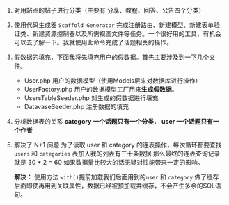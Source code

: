 1. 对用站点的帖子进行分类（主要有 分享、教程、回答、公告四个分类）

2. 使用代码生成器 `Scaffold Generator` 完成注册路由、新建模型、新建表单验证类、新建资源控制器以及所需视图文件等任务。一个很好用的工具，有机会可以去了解一下。我就使用此命令完成了话题相关的操作。

3. 假数据的填充，下面我将先填充用户的假数据。首先主要涉及到一下几个文件。

   - User.php 用户的数据模型（使用Models层来对数据库进行操作）
   - UserFactory.php 用户的数据模型工厂用来**生成假数据**。
   - UsersTableSeeder.php 对生成的假数据进行填充
   - DatavaseSeeder.php 注册数据的填充

4. 分析数据表的关系 **category  一个话题只有一个分类**， **user 一个话题只有一个作者**

5. 解决了 N+1 问题 为了读取 user 和 category 的连表操作，每次循环都要查找 `users` 和 `categories` 表加入我的列表有三十条数据 那么最终的连表查询记录就是 30 * 2 = 60 如果数据量比较大的话无疑对性能带来一定的影响。

   **解决：** 使用方法 `with()`提前加载我们后面用到的`user` 和 `category` 做了缓存后面即使再用到关联属性，数据已经被预加载并缓存，不会产生多余的SQL语句。


